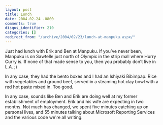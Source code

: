 ```yaml
---
layout: post
title: Lunch
date: 2004-02-24 -0800
comments: true
disqus_identifier: 210
categories: []
redirect_from: "/archive/2004/02/23/lunch-at-manpuku.aspx/"
---
```


Just had lunch with Erik and Ben at Manpuku. If you’ve never been,
Manpuku is on Sawtelle just north of Olympic in the strip mall where
Hurry Curry is. If none of that made sense to you, then you probably
don’t live in L.A. ;)

In any case, they had the bento boxes and I had an Ishiyaki Bibimpap.
Rice with vegetables and ground beef, served in a steaming hot clay bowl
with a red hot paste mixed in. Too good.

In any case, sounds like Ben and Erik are doing well at my former
establishment of employment. Erik and his wife are expecting in two
months. Not much has changed, we spent five minutes catching up on
personal lives, and 55 minutes talking about Microsoft Reporting
Services and the various code we're all writing.

